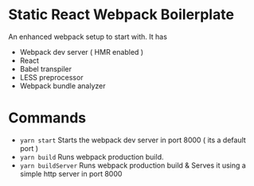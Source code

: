 # Static React Webpack Boilerplate
An enhanced webpack setup to start with. It has
- Webpack dev server ( HMR enabled )
- React
- Babel transpiler
- LESS preprocessor
- Webpack bundle analyzer

# Commands
- `yarn start` Starts the webpack dev server in port 8000 ( its a default port )
- `yarn build` Runs webpack production build.
- `yarn buildServer` Runs webpack production build & Serves it using a simple http server in port 8000
